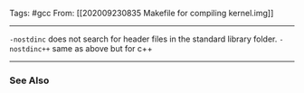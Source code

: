 Tags: #gcc 
From: [[202009230835 Makefile for compiling kernel.img]]

---
`-nostdinc` does not search for header files in the standard library folder.
`-nostdinc++` same as above but for c++

---
### See Also

